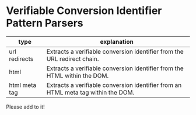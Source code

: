 # Verifiable Conversion Identifier Pattern Parsers

| type  | explanation  |
|---|---|
| url redirects  | Extracts a verifiable conversion identifier from the URL redirect chain.  |
| html  | Extracts a verifiable conversion identifier from the HTML within the DOM.  |
| html meta tag  | Extracts a verifiable conversion identifier from an HTML meta tag within the DOM.  |

Please add to it!
